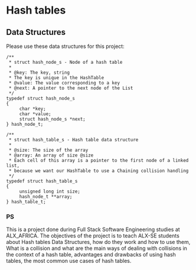 # Hash tables

## Data Structures

Please use these data structures for this project:

```text
/**
 * struct hash_node_s - Node of a hash table
 *
 * @key: The key, string
 * The key is unique in the HashTable
 * @value: The value corresponding to a key
 * @next: A pointer to the next node of the List
 */
typedef struct hash_node_s
{
     char *key;
     char *value;
     struct hash_node_s *next;
} hash_node_t;

/**
 * struct hash_table_s - Hash table data structure
 *
 * @size: The size of the array
 * @array: An array of size @size
 * Each cell of this array is a pointer to the first node of a linked list,
 * because we want our HashTable to use a Chaining collision handling
 */
typedef struct hash_table_s
{
     unsigned long int size;
     hash_node_t **array;
} hash_table_t;

```

### PS

This is a project done during Full Stack Software Engineering studies at ALX_AFRICA. The objectives of the project is to teach ALX-SE students about Hash tables Data Structures, how do they work and how to use them, What is a collision and what are the main ways of dealing with collisions in the context of a hash table, advantages and drawbacks of using hash tables, the most common use cases of hash tables.
